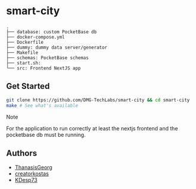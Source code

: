 # smart-city

```
.
├── database: custom PocketBase db
├── docker-compose.yml
├── Dockerfile
├── dummy: dummy data server/generator
├── Makefile
├── schemas: PocketBase schemas
├── start.sh: 
└── src: Frontend NextJS app
```

## Get Started

```bash
git clone https://github.com/DMG-TechLabs/smart-city && cd smart-city
make # See what's available
```

> [!NOTE]
> For the application to run correctly at least the nextjs frontend and the 
> pocketbase db must be running.

## Authors

- [ThanasisGeorg](https://github.com/ThanasisGeorg)
- [creatorkostas](https://github.com/creatorkostas)
- [KDesp73](https://github.com/KDesp73)
